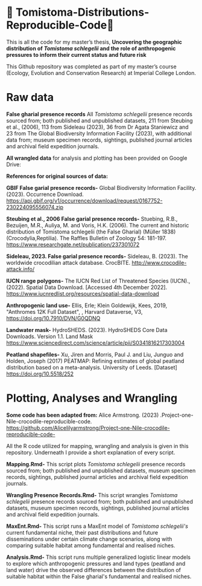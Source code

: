 # 🐊 Tomistoma-Distributions-Reproducible-Code🐊 #
This is all the code for my master’s thesis, **Uncovering the geographic distribution of *Tomistoma schlegelii* and the role of anthropogenic pressures to inform their current status and future risk**

This Github repository was completed as part of my master’s course (Ecology, Evolution and Conservation Research) at Imperial College London.

# Raw data #

**False gharial presence records**
All *Tomistoma schlegelii* presence records sourced from; both published and unpublished datasets, 211 from Steubing et al., (2006), 113 from Sideleau (2023), 36 from Dr Agata Staniewicz and 23 from The Global Biodiversity Information Facility (2023), with additional data from; museum specimen records, sightings, published journal articles and archival field expedition journals.

**All wrangled data** for analysis and plotting has been provided on Google Drive:
<link>

**References for original sources of data:**

**GBIF False garial presence records-**
Global Biodiversity Information Facility. (2023). Occurrence Download. https://api.gbif.org/v1/occurrence/download/request/0167752-230224095556074.zip

**Steubing et al., 2006 False garial presence records-**
Stuebing, R.B., Bezuijen, M.R., Auliya, M. and Voris, H.K. (2006). The current and historic distribution of Tomistoma schlegelii (the False Gharial) (Müller 1838) (Crocodylia,Reptilia). The Raffles Bulletin of Zoology 54: 181-197. https://www.researchgate.net/publication/237301072 

**Sideleau, 2023. False garial presence records-**
Sideleau, B. (2023). The worldwide crocodilian attack database. CrocBITE. http://www.crocodile-attack.info/ 

**IUCN range polygons-**
The IUCN Red List of Threatened Species (IUCN)., (2022). Spatial Data Download. [Accessed 4th December 2022]. https://www.iucnredlist.org/resources/spatial-data-download 

**Anthropogenic land use-**
Ellis, Erle; Klein Goldewijk, Kees, 2019, "Anthromes 12K Full Dataset", , Harvard Dataverse, V3, https://doi.org/10.7910/DVN/G0QDNQ 

**Landwater mask-**
HydroSHEDS. (2023). HydroSHEDS Core Data Downloads. Version 1.1. Land Mask https://www.sciencedirect.com/science/article/pii/S0341816217303004 


**Peatland shapefiles-**
Xu, Jiren and Morris, Paul J. and Liu, Junguo and Holden, Joseph (2017) PEATMAP: Refining estimates of global peatland distribution based on a meta-analysis. University of Leeds. [Dataset] https://doi.org/10.5518/252 

# Plotting, Analyses and Wrangling #

**Some code has been adapted from:**
Alice Armstrong. (2023) .Project-one-Nile-crocodile-reproducible-code. https://github.com/Alicelilyarmstrong/Project-one-Nile-crocodile-reproducible-code- 

All the R code utilized for mapping, wrangling and analysis is given in this repository. Underneath I provide a short explanation of every script.

**Mapping.Rmd-** This script plots *Tomistoma schlegelii* presence records sourced from; both published and unpublished datasets, museum specimen records, sightings, published journal articles and archival field expedition journals.

**Wrangling Presence Records.Rmd-** This script wrangles *Tomistoma schlegelii* presence records sourced from; both published and unpublished datasets, museum specimen records, sightings, published journal articles and archival field expedition journals.

**MaxEnt.Rmd-** This script runs a MaxEnt model of *Tomistoma schlegelii's* current fundamental niche, their past distributions and future disseminations under certain climate change scenarios, along with comparing suitable habitat among fundamental and realised niches.

**Analysis.Rmd-** This script runs multiple generalized logistic linear models to explore which anthropogenic pressures and land types (peatland and land water) drive the observed differences between the distribution of suitable habitat within the False gharial's fundamental and realised niches.

